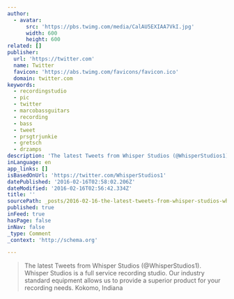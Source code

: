 ```yaml
---
author:
  - avatar:
      src: 'https://pbs.twimg.com/media/CalAU5EXIAA7VkI.jpg'
      width: 600
      height: 600
related: []
publisher:
  url: 'https://twitter.com'
  name: Twitter
  favicon: 'https://abs.twimg.com/favicons/favicon.ico'
  domain: twitter.com
keywords:
  - recordingstudio
  - pic
  - twitter
  - marcobassguitars
  - recording
  - bass
  - tweet
  - prsgtrjunkie
  - gretsch
  - drzamps
description: 'The latest Tweets from Whisper Studios (@WhisperStudios1). Whisper Studios is a full service recording studio. Our industry standard equipment allows us to provide a superior product for your recording needs. Kokomo, Indiana'
inLanguage: en
app_links: []
isBasedOnUrl: 'https://twitter.com/WhisperStudios1'
datePublished: '2016-02-16T02:58:02.206Z'
dateModified: '2016-02-16T02:56:42.334Z'
title: ''
sourcePath: _posts/2016-02-16-the-latest-tweets-from-whisper-studios-whisperstudios1-w.md
published: true
inFeed: true
hasPage: false
inNav: false
_type: Comment
_context: 'http://schema.org'

---
```

> The latest Tweets from Whisper Studios &lpar;&commat;WhisperStudios1&rpar;&period; Whisper Studios is a full service recording studio&period; Our industry standard equipment allows us to provide a superior product for your recording needs&period; Kokomo&comma; Indiana